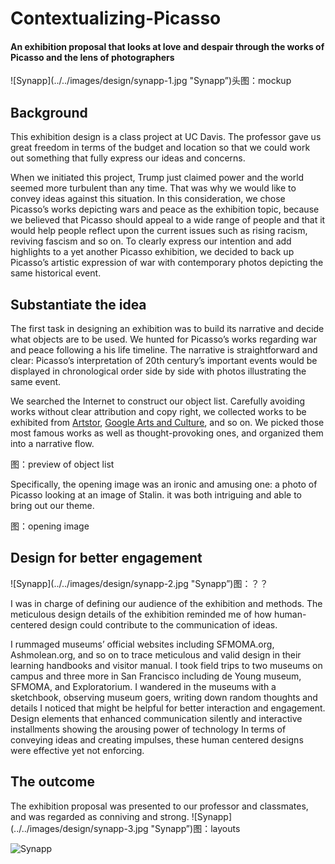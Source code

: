 # Contextualizing-Picasso

#### An exhibition proposal that looks at love and despair through the works of Picasso and the lens of photographers 

![Synapp](../../images/design/synapp-1.jpg "Synapp”)头图：mockup

## Background

This exhibition design is a class project at UC Davis. The professor gave us great freedom in terms of the budget and location so that we could work out something that fully express our ideas and concerns.

When we initiated this project, Trump just claimed power and the world seemed more turbulent than any time. That was why we would like to convey ideas against this situation. In this consideration, we chose Picasso’s works depicting wars and peace as the exhibition topic, because we believed that Picasso should appeal to a wide range of people and that it would help people reflect upon the current issues such as rising racism, reviving fascism and so on. To clearly express our intention and add highlights to a yet another Picasso exhibition, we decided to back up Picasso’s artistic expression of war with contemporary photos depicting the same historical event.

## Substantiate the idea

The first task in designing an exhibition was to build its narrative and decide what objects are to be used. We hunted for Picasso’s works regarding war and peace following a his life timeline. The narrative is straightforward and clear: Picasso’s interpretation of 20th century’s important events would be displayed in chronological order side by side with photos illustrating the same event. 

We searched the Internet to construct our object list. Carefully avoiding works without clear attribution and copy right, we collected works to be exhibited from [Artstor](http://www.artstor.org/), [Google Arts and Culture](https://www.google.com/culturalinstitute/beta/), and so on. We picked those most famous works as well as thought-provoking ones, and organized them into a narrative flow.

图：preview of object list

Specifically, the opening image was an ironic and amusing one: a photo of Picasso looking at an image of Stalin. it was both intriguing and able to bring out our theme.

图：opening image

## Design for better engagement
![Synapp](../../images/design/synapp-2.jpg "Synapp”)图：？？

I was in charge of defining our audience of the exhibition and methods. The meticulous design details of the exhibition reminded me of how human-centered design could contribute to the communication of ideas.

I rummaged museums’ official websites including SFMOMA.org, Ashmolean.org, and so on to trace meticulous and valid design in their learning handbooks and visitor manual. I took field trips to two museums on campus and three more in San Francisco including de Young museum, SFMOMA, and Exploratorium. I wandered in the museums with a sketchbook, observing museum goers, writing down random thoughts and details I noticed that might be helpful for better interaction and engagement. Design elements that enhanced communication silently and interactive installments showing the arousing power of technology   In terms of conveying ideas and creating impulses, these human centered designs were effective yet not enforcing.

## The outcome

The exhibition proposal was presented to our professor and classmates, and was regarded as conniving and strong.
![Synapp](../../images/design/synapp-3.jpg "Synapp”)图：layouts

![Synapp](../../images/design/synapp-4.jpg "Synapp")
